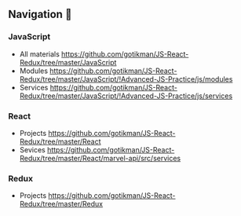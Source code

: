 ## Navigation :mag_right:

### JavaScript
+ All materials https://github.com/gotikman/JS-React-Redux/tree/master/JavaScript
+ Modules       https://github.com/gotikman/JS-React-Redux/tree/master/JavaScript/!Advanced-JS-Practice/js/modules
+ Services      https://github.com/gotikman/JS-React-Redux/tree/master/JavaScript/!Advanced-JS-Practice/js/services
 

### React
+ Projects  https://github.com/gotikman/JS-React-Redux/tree/master/React
+ Sevices   https://github.com/gotikman/JS-React-Redux/tree/master/React/marvel-api/src/services

### Redux
+ Projects https://github.com/gotikman/JS-React-Redux/tree/master/Redux